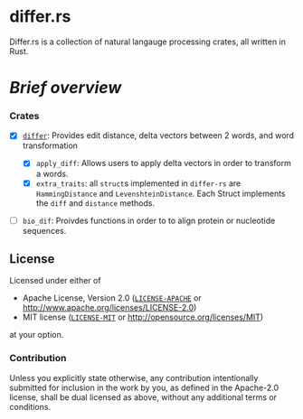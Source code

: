 # differ.rs

Differ.rs is a collection of natural langauge processing crates, all written in Rust.

# *Brief overview*
### Crates
 - [x] [`differ`](./crates/differ): Provides edit distance, delta vectors between 2 words, and word transformation 
   - [x]  `apply_diff`: Allows users to apply delta vectors in order to transform a words.
   - [x]  `extra_traits`: all `struct`s implemented in `differ-rs` are `HammingDistance` and `LevenshteinDistance`. Each Struct implements the `diff` and `distance` methods.
 - [ ] `bio_dif`: Proivdes functions in order to to align protein or nucleotide sequences.



## License
Licensed under either of
 * Apache License, Version 2.0 ([`LICENSE-APACHE`](LICENSE-APACHE) or http://www.apache.org/licenses/LICENSE-2.0)
 * MIT license ([`LICENSE-MIT`](LICENSE-MIT) or http://opensource.org/licenses/MIT)

at your option.

### Contribution
Unless you explicitly state otherwise, any contribution intentionally submitted for inclusion in the work by you, as defined in the Apache-2.0 license, shall be dual licensed as above, without any additional terms or conditions.